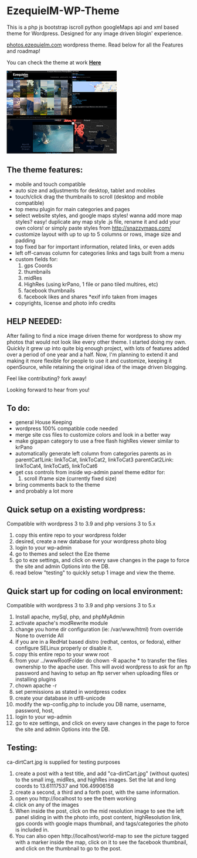 EzequielM-WP-Theme
==================

This is a php js bootstrap iscroll python googleMaps api and xml based theme for Wordpress. Designed for any image driven blogin' experience.

[photos.ezequielm.com](http://photos.ezequielm.com) wordpress theme. Read below for all the Features and roadmap!

You can check the theme at work [**Here**](http://photos.ezequielm.com) 

![My image](wp-content/themes/EzequielM/screenshot.png)

The theme features:
------------------
* mobile and touch compatible
* auto size and adjustments for desktop, tablet and mobiles
* touch/click drag the thumbnails to scroll (desktop and mobile compatible)
* top menu plugin for main categories and pages
* select website styles, and google maps styles!
	wanna add more map styles? easy! duplicate any map style .js file, rename it
	and add your own colors! or simply paste styles from http://snazzymaps.com/
* customize layout with up to up to 5 columns or rows, image size and padding
* top fixed bar for important information, related links, or even adds
* left off-canvas column for categories links and tags built from a menu
* custom fields for:
  1. gps Coords
  2. thumbnails
  3. midRes
  4. HighRes (using krPano, 1 file or pano tiled multires, etc)
  6. facebook thumbnails
  7. facebook likes and shares
*exif info taken from images
* copyrights, license and photo info credits

HELP NEEDED:
------------
After failing to find a nice image driven theme for wordpress to show my photos that would not look like every other theme. I started doing my own. Quickly it grew up into quite big enough project, with lots of features added over a period of one year and a half.
Now, I'm planning to extend it and making it more flexible for people to use it and customize, keeping it openSource, while retaining the original idea of the image driven blogging.

Feel like contributing? fork away!


Looking forward to hear from you!



To do:
------
* general House Keeping
* wordpress 100% compatible code needed
* merge site css files to customize colors and look in a better way
* make gigapan category to use a free flash highRes viewer similar to krPano
* automatically generate left column from categories parents as in
  parentCat1Link: linkToCat,  linkToCat2, linkToCat3
  parentCat2Link: linkToCat4, linkToCat5, linkToCat6
* get css controls from inside wp-admin panel theme editor for:
  1. scroll iframe size (currently fixed size)
* bring comments back to the theme
* and probably a lot more

Quick setup on a existing wordpress:
--------------------------
Compatible with wordpress 3 to 3.9 and php versions 3 to 5.x

1. copy this entire repo to your wordpress folder
2. desired, create a new database for your wordpress photo blog
3. login to your wp-admin
4. go to themes and select the Eze theme
5. go to eze settings, and click on every save changes in the page to force the site and admin Options into the DB.
6. read below "testing" to quickly setup 1 image and view the theme.

Quick start up for coding on local environment:
--------------------------
Compatible with wordpress 3 to 3.9 and php versions 3 to 5.x

1. Install apache, mySql, php, and phpMyAdmin
2. activate apache's modRewrite module
3. change you home dir configuration (ie: /var/www/html) from override None to override All
4. if you are in a RedHat based distro (redhat, centos, or fedora), either configure SELinux properly or disable it.
4. copy this entire repo to your www root
5. from your ../wwwRootFolder do chown -R apache * to transfer the files ownership to the apache user. This will avoid wordpress to ask for an ftp password and having to setup an ftp server when uploading files or installing plugins
5. chown apache -r
4. set permissions as stated in wordpress codex
5. create your database in utf8-unicode
6. modify the wp-config.php to include you DB name, username, password, host, 
7. login to your wp-admin
8. go to eze settings, and click on every save changes in the page to force the site and admin Options into the DB.

Testing:
--------

ca-dirtCart.jpg is supplied for testing purposes

1. create a post with a test title, and add "ca-dirtCart.jpg" (without quotes) to the small img, midRes, and highRes images. Set the lat and long coords to 13.61117537 and 106.49906158
8. create a second, a third and a forth post, with the same information.
9. open you http://localhost to see the them working
10. click on any of the images
11. When inside the post, click on the mid resolution image to see the left panel sliding in with the photo info, post content, highResolution link, gps coords with google maps thumbnail, and tags/categories the photo is included in.
12. You can also open http://localhost/world-map to see the picture tagged with a marker inside the map, click on it to see the facebook thumbnail, and click on the thumbnail to go to the post.

